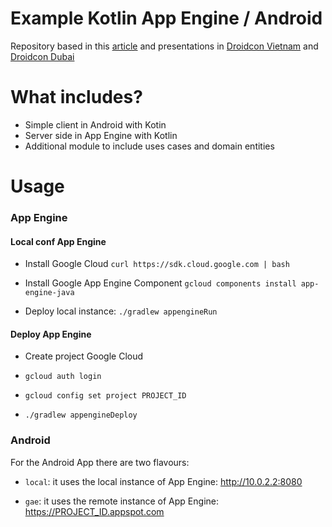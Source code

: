 # Example Kotlin App Engine / Android
Repository based in this [article](https://medium.com/p/c2db393e576e/edit) and presentations in [Droidcon Vietnam](https://speakerdeck.com/cdsap/kotlin-server-client) and [Droidcon Dubai](https://speakerdeck.com/cdsap/droidcon-dubai-kotlin-server-client)

# What includes?
- Simple client in Android with Kotin
- Server side in App Engine with Kotlin
- Additional module to include uses cases and domain entities

# Usage

### App Engine

#### Local conf App Engine

- Install Google Cloud
`curl https://sdk.cloud.google.com | bash`

- Install Google App Engine Component
`gcloud components install app-engine-java`

- Deploy local instance:
`./gradlew appengineRun`

#### Deploy App Engine

- Create project Google Cloud

- `gcloud auth login`

- `gcloud config set project PROJECT_ID`

- `./gradlew appengineDeploy`

### Android

For the Android App there are two flavours:

- `local`: it uses the local instance of App Engine: http://10.0.2.2:8080

- `gae`: it uses the remote instance of App Engine: https://PROJECT_ID.appspot.com
